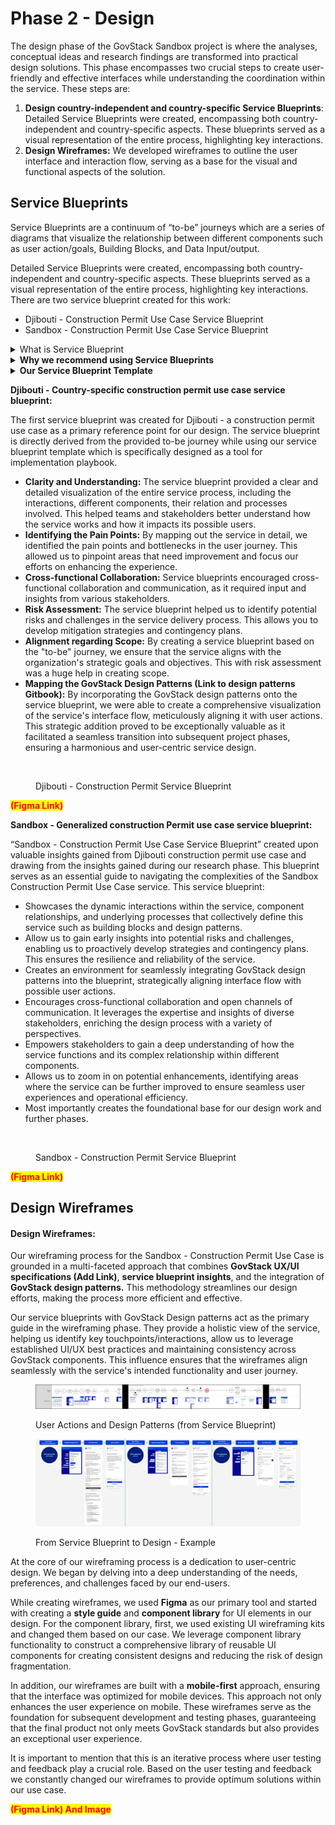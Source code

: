 # Phase 2 - Design

The design phase of the GovStack Sandbox project is where the analyses, conceptual ideas and research findings are transformed into practical design solutions. This phase encompasses two crucial steps to create user-friendly and effective interfaces while understanding the coordination within the service. These steps are:

1. **Design country-independent and country-specific Service Blueprints**: Detailed Service Blueprints were created, encompassing both country-independent and country-specific aspects. These blueprints served as a visual representation of the entire process, highlighting key interactions.
2. **Design Wireframes:** We developed wireframes to outline the user interface and interaction flow, serving as a base for the visual and functional aspects of the solution.

## Service Blueprints

Service Blueprints are a continuum of “to-be” journeys which are a series of diagrams that visualize the relationship between different components such as user action/goals, Building Blocks, and Data Input/output.

Detailed Service Blueprints were created, encompassing both country-independent and country-specific aspects. These blueprints served as a visual representation of the entire process, highlighting key interactions. There are two service blueprint created for this work:

* Djibouti - Construction Permit Use Case Service Blueprint
* Sandbox - Construction Permit Use Case Service Blueprint

<details>

<summary>What is Service Blueprint</summary>

A service blueprint is a diagram that visualizes the relationships between different service components - people, properties (physical or digital evidence), and processes - that are directly tied to touchpoints in a specific customer journey.

More Information:\
[Service Blueprints: Definitions](https://www.nngroup.com/articles/service-blueprints-definition/)

</details>

<details>

<summary><strong>Why we recommend using Service Blueprints</strong></summary>

Blueprinting is most useful when coordinating complex services because it bridges cross-team efforts to make everyone familiar with the use case early on and enable preparation work

Service blueprints are companions to user journeys and often build upon them. They help organisations to see the big picture of how a service is implemented and used. They pinpoint dependencies between user journeys of the service providers/government entities and users in the same visualisation. They are instrumental in identifying and optimising complex interactions, ultimately saving money for the organisation and improving the experience for its users.

</details>

<details>

<summary><strong>Our Service Blueprint Template</strong></summary>

Our Service Blueprint Template was created for producing service blueprints based on GovStack Implementation Playbook and facilitating coordination between teams and components while producing deep understanding related to use cases that are worked on. They are a continuum of the “to-be” user journeys within the implementation playbook.

The primary elements of our service blueprints are:

* Processes
* Different service users and entities involved in providing the service
* Actions and goals of entities and users
* GovStack Design Patterns
* Required documents, Data input and output
* Building Blocks

<mark style="color:red;">Figma Link of the Template</mark>

</details>

**Djibouti - Country-specific construction permit use case service blueprint:**

The first service blueprint was created for Djibouti - a construction permit use case as a primary reference point for our design. The service blueprint is directly derived from the provided to-be journey while using our service blueprint template which is specifically designed as a tool for implementation playbook.

* **Clarity and Understanding:** The service blueprint provided a clear and detailed visualization of the entire service process, including the interactions, different components, their relation and processes involved. This helped teams and stakeholders better understand how the service works and how it impacts its possible users.
* **Identifying the Pain Points:** By mapping out the service in detail, we identified the pain points and bottlenecks in the user journey. This allowed us to pinpoint areas that need improvement and focus our efforts on enhancing the experience.
* **Cross-functional Collaboration:** Service blueprints encouraged cross-functional collaboration and communication, as it required input and insights from various stakeholders.
* **Risk Assessment:** The service blueprint helped us to identify potential risks and challenges in the service delivery process. This allows you to develop mitigation strategies and contingency plans.
* **Alignment regarding Scope:** By creating a service blueprint based on the "to-be" journey, we ensure that the service aligns with the organization's strategic goals and objectives. This with risk assessment was a huge help in creating scope.
* **Mapping the GovStack Design Patterns (Link to design patterns Gitbook):** By incorporating the GovStack design patterns onto the service blueprint, we were able to create a comprehensive visualization of the service's interface flow, meticulously aligning it with user actions. This strategic addition proved to be exceptionally valuable as it facilitated a seamless transition into subsequent project phases, ensuring a harmonious and user-centric service design.

<figure><img src="../../.gitbook/assets/For service blueprint Documentation.jpg" alt=""><figcaption><p>Djibouti - Construction Permit Service Blueprint</p></figcaption></figure>

<mark style="color:red;">**(Figma Link)**</mark>&#x20;

**Sandbox - Generalized construction Permit use case service blueprint:**

“Sandbox - Construction Permit Use Case Service Blueprint” created upon valuable insights gained from Djibouti construction permit use case and drawing from the insights gained during our research phase. This blueprint serves as an essential guide to navigating the complexities of the Sandbox Construction Permit Use Case service. This service blueprint:

* Showcases the dynamic interactions within the service, component relationships, and underlying processes that collectively define this service such as building blocks and design patterns.
* Allow us to gain early insights into potential risks and challenges, enabling us to proactively develop strategies and contingency plans. This ensures the resilience and reliability of the service.
* Creates an environment for seamlessly integrating GovStack design patterns into the blueprint, strategically aligning interface flow with possible user actions.
* Encourages cross-functional collaboration and open channels of communication. It leverages the expertise and insights of diverse stakeholders, enriching the design process with a variety of perspectives.
* Empowers stakeholders to gain a deep understanding of how the service functions and its complex relationship within different components.
* Allows us to zoom in on potential enhancements, identifying areas where the service can be further improved to ensure seamless user experiences and operational efficiency.
* Most importantly creates the foundational base for our design work and further phases.

<figure><img src="../../.gitbook/assets/Construction Permit Service Blueprint Sandbox.png" alt=""><figcaption><p>Sandbox - Construction Permit Service Blueprint</p></figcaption></figure>

<mark style="color:red;">**(Figma Link)**</mark>&#x20;

## Design Wireframes

#### **Design Wireframes:** <a href="#design-wireframes" id="design-wireframes"></a>

Our wireframing process for the Sandbox - Construction Permit Use Case is grounded in a multi-faceted approach that combines **GovStack UX/UI specifications **<mark style="color:red;">**(Add Link)**</mark>, **service blueprint insights**, and the integration of **GovStack design patterns.** This methodology streamlines our design efforts, making the process more efficient and effective.

Our service blueprints with GovStack Design patterns act as the primary guide in the wireframing phase. They provide a holistic view of the service, helping us identify key touchpoints/interactions, allow us to leverage established UI/UX best practices and maintaining consistency across GovStack components. This influence ensures that the wireframes align seamlessly with the service's intended functionality and user journey.

<figure><img src="../../.gitbook/assets/Architects actions.png" alt=""><figcaption><p>User Actions and Design Patterns (from Service Blueprint)</p></figcaption></figure>

<figure><img src="../../.gitbook/assets/Wireframing.png" alt=""><figcaption><p>From Service Blueprint to Design - Example</p></figcaption></figure>

At the core of our wireframing process is a dedication to user-centric design. We began by delving into a deep understanding of the needs, preferences, and challenges faced by our end-users.

While creating wireframes, we used **Figma** as our primary tool and started with creating a **style guide** and **component library** for UI elements in our design. For the component library, first, we used existing UI wireframing kits and changed them based on our case. We leverage component library functionality to construct a comprehensive library of reusable UI components for creating consistent designs and reducing the risk of design fragmentation.

In addition, our wireframes are built with a **mobile-first** approach, ensuring that the interface was optimized for mobile devices. This approach not only enhances the user experience on mobile. These wireframes serve as the foundation for subsequent development and testing phases, guaranteeing that the final product not only meets GovStack standards but also provides an exceptional user experience.

It is important to mention that this is an iterative process where user testing and feedback play a crucial role. Based on the user testing and feedback we constantly changed our wireframes to provide optimum solutions within our use case.

<mark style="color:red;">**(Figma Link) And Image**</mark>
